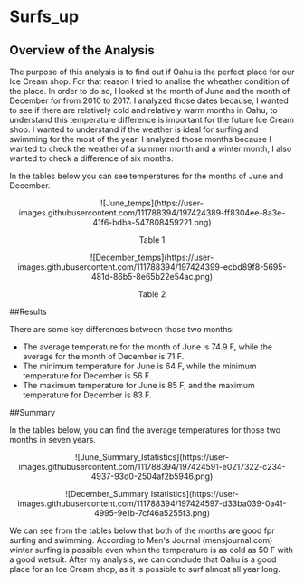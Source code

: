 # Surfs_up

## Overview of the Analysis

The purpose of this analysis is to find out if Oahu is the perfect place for our Ice Cream shop. For that reason I tried to analise the wheather condition of the place. In order to do so, I looked at the month of June and the month of December for from 2010 to 2017. I analyzed those dates because, I wanted to see if there are relatively cold and relatively warm months in Oahu, to understand this temperature difference is important for the future Ice Cream shop. I wanted to understand if the weather is ideal for surfing and swimming for the most of the year. I analyzed those months because I wanted to check the weather of a summer month and a winter month, I also wanted to check a difference of six months. 

In the tables below you can see temperatures for the months of June and December. 
 
 <p align="center"> ![June_temps](https://user-images.githubusercontent.com/111788394/197424389-ff8304ee-8a3e-41f6-bdba-547808459221.png)
 
<p align="center"> 
 Table 1
 
<p align="center"> 
 ![December_temps](https://user-images.githubusercontent.com/111788394/197424399-ecbd89f8-5695-481d-86b5-8e65b22e54ac.png)

<p align="center"> 
 Table 2
 
##Results

There are some key differences between those two months:
- The average temperature for the month of June is 74.9 F, while the average for the month of December is 71 F. 
- The minimum temperature for June is 64 F, while the minimum temperature for December is 56 F.
- The maximum temperature for June is 85 F, and the maximum temperature for December is 83 F. 

##Summary

In the tables below, you can find the average temperatures for those two months in seven years. 
 
<p align="center">
 ![June_Summary_Istatistics](https://user-images.githubusercontent.com/111788394/197424591-e0217322-c234-4937-93d0-2504af2b5946.png)
<p align="center">
 ![December_Summary Istatistics](https://user-images.githubusercontent.com/111788394/197424597-d33ba039-0a41-4995-9e1b-7cf46a5255f3.png)


We can see from the tables below that both of the months are good fpr surfing and swimming. According to Men's Journal (mensjournal.com) winter surfing is possible even when the temperature is as cold as 50 F with a good wetsuit. After my analysis, we can conclude that Oahu is a good place for an Ice Cream shop, as it is possible to surf almost all year long. 
